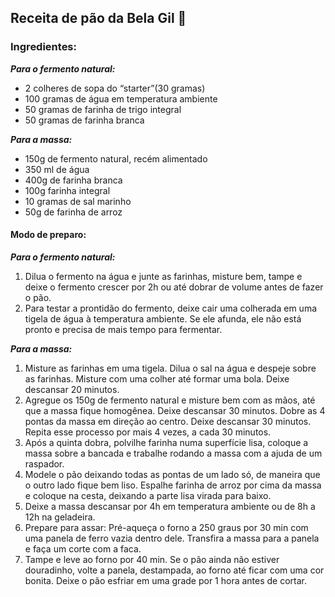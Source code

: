 ## Receita de pão da Bela Gil :bread:

 ### Ingredientes:

**_Para o fermento natural:_**

- 2 colheres de sopa do “starter”(30 gramas)
- 100 gramas de água em temperatura ambiente
- 50 gramas de farinha de trigo integral
- 50 gramas de farinha branca

**_Para a massa:_**

- 150g de fermento natural, recém alimentado
- 350 ml de água
- 400g de farinha branca
- 100g farinha integral
- 10 gramas de sal marinho
- 50g de farinha de arroz



#### Modo de preparo:

**_Para o fermento natural:_**

1. Dilua o fermento na água e junte as farinhas, misture bem, tampe e deixe o fermento crescer por 2h ou até dobrar de volume antes de fazer o pão.
2. Para testar a prontidão do fermento, deixe cair uma colherada em uma tigela de água à temperatura ambiente. Se ele afunda, ele não está pronto e precisa de mais tempo para fermentar.

**_Para a massa:_**

1. Misture as farinhas em uma tigela. Dilua o sal na água e despeje sobre as farinhas. Misture com uma colher até formar uma bola. Deixe descansar 20 minutos.
2. Agregue os 150g de fermento natural e misture bem com as mãos, até que a massa fique homogênea. Deixe descansar 30 minutos.
   Dobre as 4 pontas da massa em direção ao centro. Deixe descansar 30 minutos. Repita esse processo por mais 4 vezes, a cada 30 minutos.
3. Após a quinta dobra, polvilhe farinha numa superfície lisa, coloque a massa sobre a bancada e trabalhe rodando a massa com a ajuda de um raspador. 
4. Modele o pão deixando todas as pontas de um lado só, de maneira que o outro lado fique bem liso. Espalhe farinha de arroz por cima da massa e coloque na cesta, deixando a parte lisa virada para baixo.
5. Deixe a massa descansar por 4h em temperatura ambiente ou de 8h a 12h na geladeira.
6. Prepare para assar: Pré-aqueça o forno a 250 graus por 30 min com uma panela de ferro vazia dentro dele. Transfira a massa para a panela e faça um corte com a faca. 
7. Tampe e leve ao forno por 40 min. Se o pão ainda não estiver douradinho, volte a panela, destampada, ao forno até ficar com uma cor bonita. Deixe o pão esfriar em uma grade por 1 hora antes de cortar.

